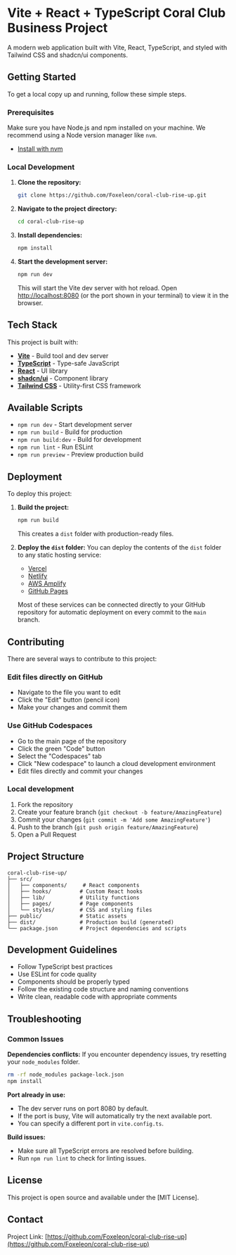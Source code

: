 # Vite + React + TypeScript Coral Club Business Project

A modern web application built with Vite, React, TypeScript, and styled with Tailwind CSS and shadcn/ui components.

## Getting Started

To get a local copy up and running, follow these simple steps.

### Prerequisites

Make sure you have Node.js and npm installed on your machine. We recommend using a Node version manager like `nvm`.
- [Install with nvm](https://github.com/nvm-sh/nvm#installing-and-updating)

### Local Development

1. **Clone the repository:**
   ```sh
   git clone https://github.com/Foxeleon/coral-club-rise-up.git
   ```

2. **Navigate to the project directory:**
   ```sh
   cd coral-club-rise-up
   ```

3. **Install dependencies:**
   ```sh
   npm install
   ```

4. **Start the development server:**
   ```sh
   npm run dev
   ```
   This will start the Vite dev server with hot reload. Open [http://localhost:8080](http://localhost:8080) (or the port shown in your terminal) to view it in the browser.

## Tech Stack

This project is built with:

- **[Vite](https://vitejs.dev/)** - Build tool and dev server
- **[TypeScript](https://www.typescriptlang.org/)** - Type-safe JavaScript
- **[React](https://react.dev/)** - UI library
- **[shadcn/ui](https://ui.shadcn.com/)** - Component library
- **[Tailwind CSS](https://tailwindcss.com/)** - Utility-first CSS framework

## Available Scripts

- `npm run dev` - Start development server
- `npm run build` - Build for production
- `npm run build:dev` - Build for development
- `npm run lint` - Run ESLint
- `npm run preview` - Preview production build

## Deployment

To deploy this project:

1. **Build the project:**
   ```sh
   npm run build
   ```
   This creates a `dist` folder with production-ready files.

2. **Deploy the `dist` folder:**
   You can deploy the contents of the `dist` folder to any static hosting service:
    - [Vercel](https://vercel.com/)
    - [Netlify](https://www.netlify.com/)
    - [AWS Amplify](https://aws.amazon.com/amplify/)
    - [GitHub Pages](https://pages.github.com/)

   Most of these services can be connected directly to your GitHub repository for automatic deployment on every commit to the `main` branch.

## Contributing

There are several ways to contribute to this project:

### Edit files directly on GitHub
- Navigate to the file you want to edit
- Click the "Edit" button (pencil icon)
- Make your changes and commit them

### Use GitHub Codespaces
- Go to the main page of the repository
- Click the green "Code" button
- Select the "Codespaces" tab
- Click "New codespace" to launch a cloud development environment
- Edit files directly and commit your changes

### Local development
1. Fork the repository
2. Create your feature branch (`git checkout -b feature/AmazingFeature`)
3. Commit your changes (`git commit -m 'Add some AmazingFeature'`)
4. Push to the branch (`git push origin feature/AmazingFeature`)
5. Open a Pull Request

## Project Structure

```
coral-club-rise-up/
├── src/
│   ├── components/     # React components
│   ├── hooks/         # Custom React hooks
│   ├── lib/           # Utility functions
│   ├── pages/         # Page components
│   └── styles/        # CSS and styling files
├── public/            # Static assets
├── dist/              # Production build (generated)
└── package.json       # Project dependencies and scripts
```

## Development Guidelines

- Follow TypeScript best practices
- Use ESLint for code quality
- Components should be properly typed
- Follow the existing code structure and naming conventions
- Write clean, readable code with appropriate comments

## Troubleshooting

### Common Issues

**Dependencies conflicts:**
If you encounter dependency issues, try resetting your `node_modules` folder.
```sh
rm -rf node_modules package-lock.json
npm install
```

**Port already in use:**
- The dev server runs on port 8080 by default.
- If the port is busy, Vite will automatically try the next available port.
- You can specify a different port in `vite.config.ts`.

**Build issues:**
- Make sure all TypeScript errors are resolved before building.
- Run `npm run lint` to check for linting issues.

## License

This project is open source and available under the [MIT License].

## Contact

Project Link: [https://github.com/Foxeleon/coral-club-rise-up](https://github.com/Foxeleon/coral-club-rise-up)
